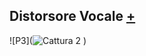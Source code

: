 ## Distorsore Vocale [+](https://editor.p5js.org/lucrezia1234/full/_I-P8XQeo)

![P3](![Cattura 2](https://user-images.githubusercontent.com/79698027/132414306-82309422-cf99-436a-8054-efbfd4fd141b.JPG)
)
